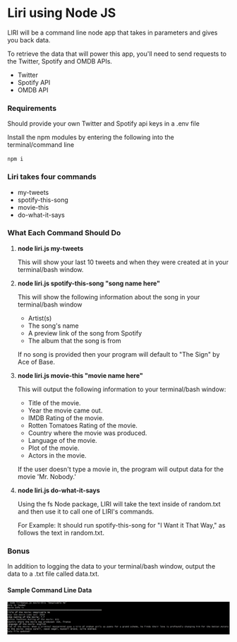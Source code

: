<h1>Liri using Node JS </h1>

<p>LIRI will be a command line node app that takes in parameters and gives you back data.</p>
<p>To retrieve the data that will power this app, you'll need to send requests to the Twitter, Spotify and OMDB APIs. </p>
<ul>
<li>Twitter</li>
<li>Spotify API</li>
<li>OMDB API</li>
</ul>
<h3>Requirements</h3>
<p>Should provide your own Twitter and Spotify api keys in a .env file</p>
<p>Install the npm modules by entering the following into the terminal/command line </p>
<code>npm i</code>
<h3>Liri takes four commands</h3>
<ul>
<li>my-tweets</li>
<li>spotify-this-song</li>
<li>movie-this</li>
<li>do-what-it-says</li>
</ul>
<h3>What Each Command Should Do</h3>
<ol>
<li><strong>node liri.js my-tweets</strong></li>
<p>This will show your last 10 tweets and when they were created at in your terminal/bash window.</p>
<li><strong>node liri.js spotify-this-song "song name here"</strong></li>
<p>This will show the following information about the song in your terminal/bash window</p>
<ul>
<li>Artist(s)</li>
<li>The song's name</li>
<li>A preview link of the song from Spotify</li>
<li>The album that the song is from</li>
</ul>
<p>If no song is provided then your program will default to "The Sign" by Ace of Base.</p>
<li><strong>node liri.js movie-this "movie name here"</strong></li>
<p>This will output the following information to your terminal/bash window:</p>
<ul>
   <li>Title of the movie.</li>
   <li>Year the movie came out.</li>
   <li>IMDB Rating of the movie.</li>
   <li>Rotten Tomatoes Rating of the movie.</li>
   <li>Country where the movie was produced.</li>
   <li>Language of the movie.</li>
   <li>Plot of the movie.</li>
   <li>Actors in the movie.</li>
</ul>
<p>If the user doesn't type a movie in, the program will output data for the movie 'Mr. Nobody.'</p>

<li><strong>node liri.js do-what-it-says</strong></li>
<p>Using the fs Node package, LIRI will take the text inside of random.txt and then use it to call one of LIRI's commands.</p>
<p>For Example: It should run spotify-this-song for "I Want it That Way," as follows the text in random.txt.</p>
</ol>
<h3>Bonus</h3>
<p>In addition to logging the data to your terminal/bash window, output the data to a .txt file called data.txt.</p>
<h4>Sample Command Line Data</h4>
<img src="liri.PNG" alt="sample liri data on console">
